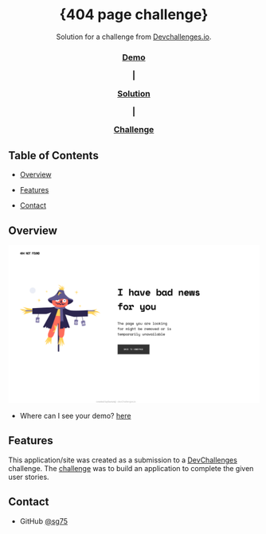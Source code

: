 <!-- Please update value in the {} -->

<h1  align="center">{404 page challenge}</h1>

<div  align="center">

Solution for a challenge from <a  href="http://devchallenges.io"  target="_blank">Devchallenges.io</a>.

</div>

<div  align="center">

<h3>

<a  href="https://{https://404page-seven.vercel.app/}">

Demo

</a>

<span> | </span>

<a  href="https://{https://github.com/SG75/404page}">

Solution

</a>

<span> | </span>

<a  href="https://devchallenges.io/challenges/wBunSb7FPrIepJZAg0sY">

Challenge

</a>

</h3>

</div>

<!-- TABLE OF CONTENTS -->

## Table of Contents

- [Overview](#overview)

- [Features](#features)

- [Contact](#contact)

<!-- OVERVIEW -->

## Overview

![screenshot](screenshot.png)

- Where can I see your demo? <a  href="https://{https://404page-seven.vercel.app/}">here</a>

## Features

<!-- List the features of your application or follow the template. Don't share the figma file here :) -->

This application/site was created as a submission to a [DevChallenges](https://devchallenges.io/challenges) challenge. The [challenge](https://devchallenges.io/challenges/wBunSb7FPrIepJZAg0sY) was to build an application to complete the given user stories.

## Contact

- GitHub [@sg75](https://{github.com/SG75})
